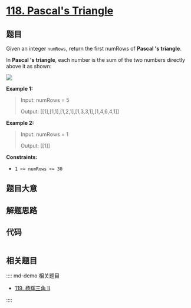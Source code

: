 # [118. Pascal's Triangle](https://leetcode.com/problems/pascals-triangle)

## 题目

Given an integer `numRows`, return the first numRows of **Pascal 's
triangle**.

In **Pascal 's triangle**, each number is the sum of the two numbers directly
above it as shown:

![](https://upload.wikimedia.org/wikipedia/commons/0/0d/PascalTriangleAnimated2.gif)



**Example 1:**

> Input: numRows = 5
> 
> Output: [[1],[1,1],[1,2,1],[1,3,3,1],[1,4,6,4,1]]

**Example 2:**

> Input: numRows = 1
> 
> Output: [[1]]

**Constraints:**

  * `1 <= numRows <= 30`


## 题目大意

## 解题思路

## 代码

```javascript

```

## 相关题目

:::: md-demo 相关题目
- [119. 杨辉三角 II](https://leetcode.com/problems/pascals-triangle-ii)

::::
